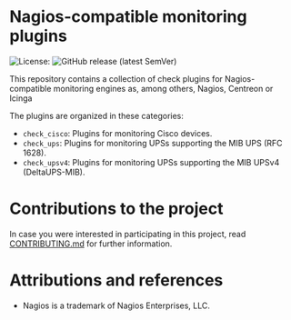 # Nagios-compatible monitoring plugins
![License:](https://img.shields.io/github/license/vgavara/monitoring-plugins)
![GitHub release (latest SemVer)](https://img.shields.io/github/v/release/VGavara/monitoring-plugins?include_prereleases)

This repository contains a collection of check plugins for Nagios-compatible monitoring engines as, among others, Nagios, Centreon or Icinga

The plugins are organized in these categories:

- `check_cisco`: Plugins for monitoring Cisco devices.
- `check_ups`: Plugins for monitoring UPSs supporting the MIB UPS (RFC 1628).
- `check_upsv4`: Plugins for monitoring UPSs supporting the MIB UPSv4 (DeltaUPS-MIB).

# Contributions to the project
In case you were interested in participating in this project, read [CONTRIBUTING.md](https://github.com/VGavara/monitoring-plugins/tree/stable/CONTRIBUTING.md) for further information.

# Attributions and references
* Nagios is a trademark of Nagios Enterprises, LLC.
